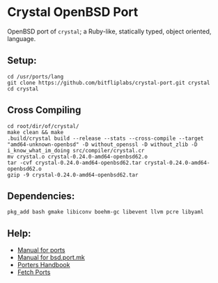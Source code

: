 # Crystal OpenBSD Port

OpenBSD port of `crystal`; a Ruby-like, statically typed, object oriented, language.

## Setup:

```
cd /usr/ports/lang
git clone https://github.com/bitfliplabs/crystal-port.git crystal
cd crystal
```


## Cross Compiling

```
cd root/dir/of/crystal/
make clean && make
.build/crystal build --release --stats --cross-compile --target "amd64-unknown-openbsd" -D without_openssl -D without_zlib -D i_know_what_im_doing src/compiler/crystal.cr
mv crystal.o crystal-0.24.0-amd64-openbsd62.o
tar -cvf crystal-0.24.0-amd64-openbsd62.tar crystal-0.24.0-amd64-openbsd62.o
gzip -9 crystal-0.24.0-amd64-openbsd62.tar
```


## Dependencies:

```
pkg_add bash gmake libiconv boehm-gc libevent llvm pcre libyaml
```


## Help:

- [Manual for ports](https://man.openbsd.org/ports)
- [Manual for bsd.port.mk](https://man.openbsd.org/bsd.port.mk)
- [Porters Handbook](https://www.openbsd.org/faq/ports/index.html)
- [Fetch Ports](https://www.openbsd.org/faq/ports/ports.html#PortsFetch)
